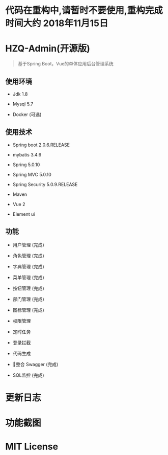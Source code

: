 # 代码在重构中,请暂时不要使用,重构完成时间大约 2018年11月15日


# HZQ-Admin(开源版)

> 基于Spring Boot，Vue的单体应用后台管理系统
## 使用环境
- Jdk 1.8

- Mysql 5.7

- Docker (可选)

## 使用技术
- Spring boot 2.0.6.RELEASE

- mybatis 3.4.6

- Spring 5.0.10

- Spring MVC 5.0.10

- Spring Security 5.0.9.RELEASE

- Maven

- Vue 2

- Element ui

## 功能

- 用户管理  (完成)

- 角色管理  (完成)

- 字典管理  (完成)

- 菜单管理  (完成)

- 按钮管理  (完成)

- 部门管理  (完成)

- 图标管理  (完成)

- 权限管理  

- 定时任务  

- 登录拦截 

- 代码生成

- 整合 Swagger  (完成)

- SQL监控 (完成)


# 更新日志


# 功能截图


# MIT License


